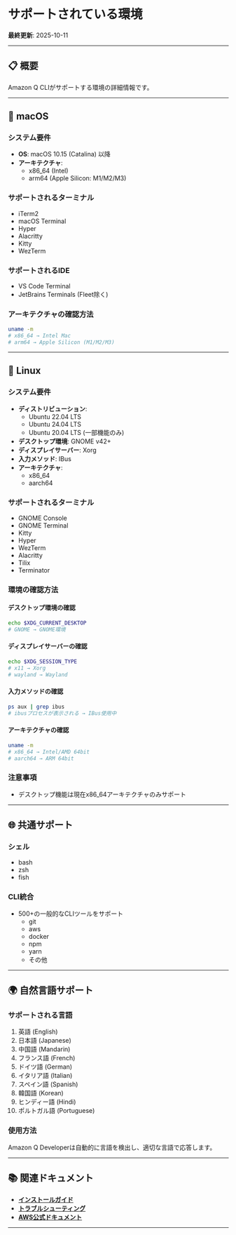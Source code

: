 # サポートされている環境

**最終更新**: 2025-10-11

---

## 📋 概要

Amazon Q CLIがサポートする環境の詳細情報です。

---

## 🍎 macOS

### システム要件
- **OS**: macOS 10.15 (Catalina) 以降
- **アーキテクチャ**: 
  - x86_64 (Intel)
  - arm64 (Apple Silicon: M1/M2/M3)

### サポートされるターミナル
- iTerm2
- macOS Terminal
- Hyper
- Alacritty
- Kitty
- WezTerm

### サポートされるIDE
- VS Code Terminal
- JetBrains Terminals (Fleet除く)

### アーキテクチャの確認方法
```bash
uname -m
# x86_64 → Intel Mac
# arm64 → Apple Silicon (M1/M2/M3)
```

---

## 🐧 Linux

### システム要件
- **ディストリビューション**: 
  - Ubuntu 22.04 LTS
  - Ubuntu 24.04 LTS
  - Ubuntu 20.04 LTS (一部機能のみ)
- **デスクトップ環境**: GNOME v42+
- **ディスプレイサーバー**: Xorg
- **入力メソッド**: IBus
- **アーキテクチャ**: 
  - x86_64
  - aarch64

### サポートされるターミナル
- GNOME Console
- GNOME Terminal
- Kitty
- Hyper
- WezTerm
- Alacritty
- Tilix
- Terminator

### 環境の確認方法

#### デスクトップ環境の確認
```bash
echo $XDG_CURRENT_DESKTOP
# GNOME → GNOME環境
```

#### ディスプレイサーバーの確認
```bash
echo $XDG_SESSION_TYPE
# x11 → Xorg
# wayland → Wayland
```

#### 入力メソッドの確認
```bash
ps aux | grep ibus
# ibusプロセスが表示される → IBus使用中
```

#### アーキテクチャの確認
```bash
uname -m
# x86_64 → Intel/AMD 64bit
# aarch64 → ARM 64bit
```

### 注意事項
- デスクトップ機能は現在x86_64アーキテクチャのみサポート

---

## 🌐 共通サポート

### シェル
- bash
- zsh
- fish

### CLI統合
- 500+の一般的なCLIツールをサポート
  - git
  - aws
  - docker
  - npm
  - yarn
  - その他

---

## 🌍 自然言語サポート

### サポートされる言語
1. 英語 (English)
2. 日本語 (Japanese)
3. 中国語 (Mandarin)
4. フランス語 (French)
5. ドイツ語 (German)
6. イタリア語 (Italian)
7. スペイン語 (Spanish)
8. 韓国語 (Korean)
9. ヒンディー語 (Hindi)
10. ポルトガル語 (Portuguese)

### 使用方法
Amazon Q Developerは自動的に言語を検出し、適切な言語で応答します。

---

## 📚 関連ドキュメント

- **[インストールガイド](../01_getting-started/01_installation.md)**
- **[トラブルシューティング](../06_troubleshooting/02_common-issues.md)**
- **[AWS公式ドキュメント](https://docs.aws.amazon.com/amazonq/latest/qdeveloper-ug/command-line-supported-envs.html)**

---
